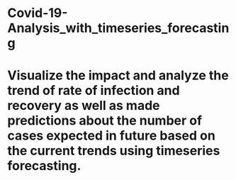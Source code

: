 # Covid-19-Analysis_with_timeseries_forecasting
# Visualize the impact and analyze the trend of rate of infection and recovery as well as made predictions about the number of cases expected in future based on the current trends using timeseries forecasting.
